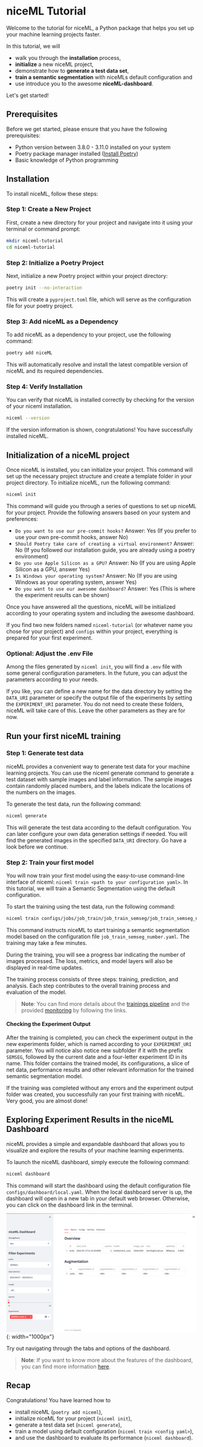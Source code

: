 # niceML Tutorial

Welcome to the tutorial for niceML, a Python package that helps you set
up your machine learning projects faster.

In this tutorial, we will 

- walk you through the **installation** process,
- **initialize** a new niceML project,
- demonstrate how to **generate a test data set**,
- **train a semantic segmentation** with niceMLs default configuration
and 
- use introduce you to the awesome **niceML-dashboard**.

Let's get started!

## Prerequisites

Before we get started, please ensure that you have the following
prerequisites:

- Python version between 3.8.0 - 3.11.0 installed on your system
- Poetry package manager installed ([Install Poetry](
https://python-poetry.org/docs/#installation))
- Basic knowledge of Python programming

## Installation

To install niceML, follow these steps:

### Step 1: Create a New Project

First, create a new directory for your project and navigate into it 
using your terminal or command prompt:

```bash
mkdir niceml-tutorial
cd niceml-tutorial
```

### Step 2: Initialize a Poetry Project

Next, initialize a new Poetry project within your project directory:

```bash
poetry init --no-interaction
```

This will create a `pyproject.toml` file, which will serve as the
configuration file for your poetry project.

### Step 3: Add niceML as a Dependency

To add niceML as a dependency to your project, use the following
command:

```bash
poetry add niceML
```

This will automatically resolve and install the latest compatible
version of niceML and its required dependencies.

### Step 4: Verify Installation

You can verify that niceML is installed correctly by checking for the
version of your niceml installation.

```bash
niceml --version
```

If the version information is shown, congratulations! You have
successfully installed niceML.

## Initialization of a niceML project

Once niceML is installed, you can initialize your project. This command
will set up the necessary project structure and create a template folder
in your project directory. To initialize niceML, run the following
command:

```bash
niceml init
```

This command will guide you through a series of questions to set up
niceML for your project. Provide the following answers based on your
system and preferences:

- `Do you want to use our pre-commit hooks?` Answer: Yes
  (If you prefer to use your own pre-commit hooks, answer No)
- `Should Poetry take care of creating a virtual environment?` Answer: 
  No (If you followed our installation guide, you are already using a
  poetry environment)
- `Do you use Apple Silicon as a GPU?` Answer: No (If you are using
  Apple Silicon as a GPU, answer Yes)
- `Is Windows your operating system?` Answer: No (If you are using
  Windows as your operating system, answer Yes)
- `Do you want to use our awesome dashboard?` Answer: Yes (This is where
  the experiment results can be shown)

Once you have answered all the questions, niceML will be initialized
according to your operating system and including the awesome dashboard.

If you find two new folders named `niceml-tutorial` (or whatever name
you chose for your project) and  `configs` within your project,
everything is prepared for your first experiment.

### Optional: Adjust the .env File

Among the files generated by `niceml init`, you will find a `.env` file
with some general configuration parameters. In the future, you can
adjust the parameters according to your needs.

If you like, you can define a new name for the data directory by setting
the `DATA_URI` parameter or specify the output file of the experiments
by setting the `EXPERIMENT_URI` parameter. You do not need to create
these folders, niceML will take care of this. Leave the other parameters
as they are for now.

## Run your first niceML training

### Step 1: Generate test data

niceML provides a convenient way to generate test data for your machine
learning projects. You can use the niceml generate command to generate a
test dataset with sample images and label information. The sample images
contain randomly placed numbers, and the labels indicate the locations
of the numbers on the images.

To generate the test data, run the following command:

```bash
niceml generate
```

This will generate the test data according to the default configuration.
You can later configure your own data generation settings if needed.
You will find the generated images in the specified `DATA_URI`
directory. Go have a look before we continue.

### Step 2: Train your first model

You will now train your first model using the easy-to-use command-line
interface of niceml: `niceml train <path to your configuration yaml>`.
In this tutorial, we will train a Semantic Segmentation using the
default configuration.

To start the training using the test data, run the following command:

```bash
niceml train configs/jobs/job_train/job_train_semseg/job_train_semseg_number.yaml
```

This command instructs niceML to start training a semantic segmentation
model based on the configuration file `job_train_semseg_number.yaml`.
The training may take a few minutes.

During the training, you will see a progress bar indicating the number
of images processed. The loss, metrics, and model layers will also be
displayed in real-time updates.

The training process consists of three steps: training, prediction, and
analysis. Each step contributes to the overall training process and
evaluation of the model.

> **Note**: You can find more details about the [trainings pipeline](
> faq.md#what-is-the-setup-of-the-trainings-pipeline) and the
> provided [monitoring](
> faq.md#which-information-does-niceml-show-when-a-training-is-run) by
> following the links.

#### Checking the Experiment Output

After the training is completed, you can check the experiment output in
the new experiments folder, which is named according to your
`EXPERIMENT_URI` parameter. You will notice also notice new subfolder
if it with the prefix `SEMSEG`, followed by the current date and a
four-letter experiment ID in its name. This folder contains the trained
model, its configurations, a slice of net data, performance results and
other relevant information for the trained semantic segmentation model.

If the training was completed without any errors and the experiment
output folder was created, you successfully ran your first training with
niceML. Very good, you are almost done!

## Exploring Experiment Results in the niceML Dashboard

niceML provides a simple and expandable dashboard that allows you to
visualize and explore the results of your machine learning experiments.

To launch the niceML dashboard, simply execute the following command:

```bash
niceml dashboard
```

This command will start the dashboard using the default configuration
file `configs/dashboard/local.yaml`. When the local dashboard server is
up, the dashboard will open in a new tab in your default web browser.
Otherwise, you can click on the dashboard link in the terminal.

![Image Description](dashboard.png){: width="1000px"}

Try out navigating through the tabs and options of the dashboard. 

> **Note**: If you want to know more about the features of the
> dashboard, you can find more information [here](dashboard.md).

## Recap

Congratulations! You have learned how to 

- install niceML (`poetry add niceml`),
- initialize niceML for your project (`niceml init`),
- generate a test data set (`niceml generate`),
- train a model using default configuration (`niceml train <config
yaml>`),
- and use the dashboard to evaluate its performance (`niceml
dashboard`).
